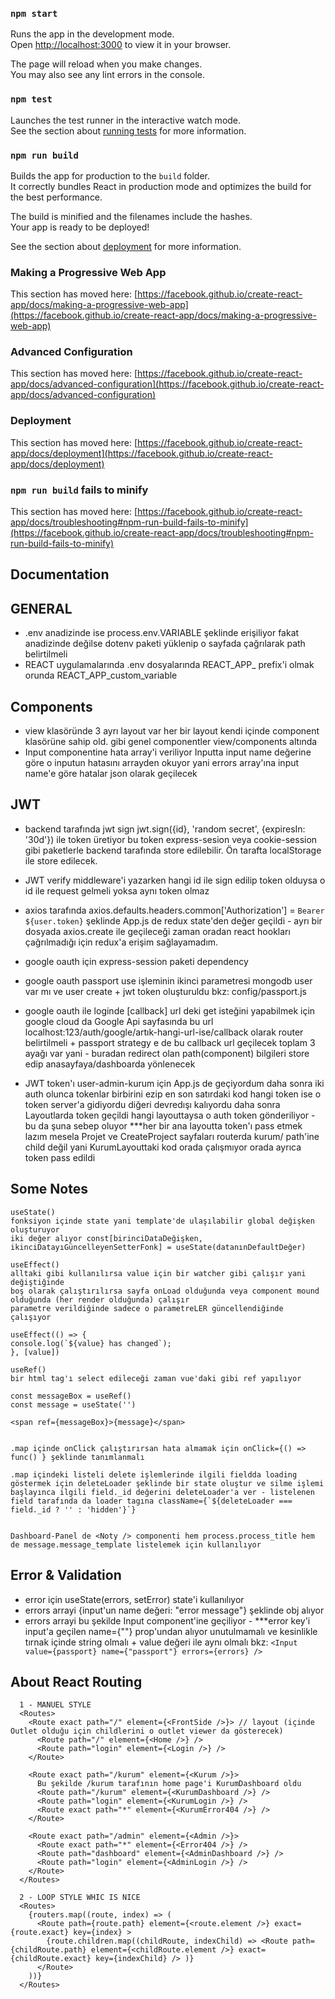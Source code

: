 ### `npm start`

Runs the app in the development mode.\
Open [http://localhost:3000](http://localhost:3000) to view it in your browser.

The page will reload when you make changes.\
You may also see any lint errors in the console.

### `npm test`

Launches the test runner in the interactive watch mode.\
See the section about [running tests](https://facebook.github.io/create-react-app/docs/running-tests) for more information.

### `npm run build`

Builds the app for production to the `build` folder.\
It correctly bundles React in production mode and optimizes the build for the best performance.

The build is minified and the filenames include the hashes.\
Your app is ready to be deployed!

See the section about [deployment](https://facebook.github.io/create-react-app/docs/deployment) for more information.


### Making a Progressive Web App

This section has moved here: [https://facebook.github.io/create-react-app/docs/making-a-progressive-web-app](https://facebook.github.io/create-react-app/docs/making-a-progressive-web-app)

### Advanced Configuration

This section has moved here: [https://facebook.github.io/create-react-app/docs/advanced-configuration](https://facebook.github.io/create-react-app/docs/advanced-configuration)

### Deployment

This section has moved here: [https://facebook.github.io/create-react-app/docs/deployment](https://facebook.github.io/create-react-app/docs/deployment)

### `npm run build` fails to minify

This section has moved here: [https://facebook.github.io/create-react-app/docs/troubleshooting#npm-run-build-fails-to-minify](https://facebook.github.io/create-react-app/docs/troubleshooting#npm-run-build-fails-to-minify)


## Documentation ##

## GENERAL ##
- .env anadizinde ise process.env.VARIABLE şeklinde erişiliyor fakat anadizinde değilse dotenv paketi yüklenip o sayfada çağrılarak path belirtilmeli
- REACT uygulamalarında .env dosyalarında REACT_APP_ prefix'i olmak orunda REACT_APP_custom_variable


## Components ##
- view klasöründe 3 ayrı layout var her bir layout kendi içinde component klasörüne sahip old. gibi genel componentler view/components altında
- Input componentine hata array'i veriliyor Inputta input name değerine göre o inputun hatasını arrayden okuyor yani errors array'ına input name'e göre hatalar json olarak geçilecek

## JWT ##
- backend tarafında jwt sign jwt.sign({id}, 'random secret', {expiresIn: '30d'}) ile token üretiyor bu token express-sesion veya cookie-session gibi paketlerle backend tarafında store edilebilir. Ön tarafta localStorage ile store edilecek.

- JWT verify middleware'i yazarken hangi id ile sign edilip token olduysa o id ile request gelmeli yoksa aynı token olmaz

- axios tarafında axios.defaults.headers.common['Authorization'] = `Bearer ${user.token}` şeklinde App.js de redux state'den değer geçildi - ayrı bir dosyada axios.create ile geçileceği zaman oradan react hookları çağrılmadığı için redux'a erişim sağlayamadım.

- google oauth için express-session paketi dependency 
- google oauth passport use işleminin ikinci parametresi mongodb user var mı ve user create + jwt token oluşturuldu bkz: config/passport.js
- google oauth ile loginde [callback] url deki get isteğini yapabilmek için google cloud da Google Api sayfasında bu url localhost:123/auth/google/artık-hangi-url-ise/callback olarak router belirtilmeli + passport strategy e de bu callback url geçilecek toplam 3 ayağı var yani - buradan redirect olan path(component) bilgileri store edip anasayfaya/dashboarda yönlenecek

- JWT token'ı user-admin-kurum için App.js de geçiyordum daha sonra iki auth olunca tokenlar birbirini ezip en son satırdaki kod hangi token ise o token server'a gidiyordu diğeri devredışı kalıyordu daha sonra Layoutlarda token geçildi hangi layouttaysa o auth token gönderiliyor - bu da şuna sebep oluyor ***her bir ana layoutta token'ı pass etmek lazım mesela Projet ve CreateProject sayfaları routerda kurum/ path'ine child değil yani KurumLayouttaki kod orada çalışmıyor orada ayrıca token pass edildi


## Some Notes ##

    useState()
    fonksiyon içinde state yani template'de ulaşılabilir global değişken oluşturuyor
    iki değer alıyor const[birinciDataDeğişken, ikinciDatayıGüncelleyenSetterFonk] = useState(datanınDefaultDeğer)

    useEffect()
    alltaki gibi kullanılırsa value için bir watcher gibi çalışır yani değiştiğinde
    boş olarak çalıştırılırsa sayfa onLoad olduğunda veya component mound olduğunda (her render olduğunda) çalışır
    parametre verildiğinde sadece o parametreLER güncellendiğinde çalışıyor

    useEffect(() => {
    console.log(`${value} has changed`);
    }, [value])

    useRef()
    bir html tag'ı select edileceği zaman vue'daki gibi ref yapılıyor

    const messageBox = useRef()
    const message = useState('')

    <span ref={messageBox}>{message}</span>


    .map içinde onClick çalıştırırsan hata almamak için onClick={() => func() } şeklinde tanımlanmalı

    .map içindeki listeli delete işlemlerinde ilgili fieldda loading göstermek için deleteLoader şeklinde bir state oluştur ve silme işlemi başlayınca ilgili field._id değerini deleteLoader'a ver - listelenen field tarafında da loader tagına className={`${deleteLoader === field._id ? '' : 'hidden'}`}


    Dashboard-Panel de <Noty /> componenti hem process.process_title hem de message.message_template listelemek için kullanılıyor 
## Error & Validation ##
- error için useState(errors, setError) state'i kullanılıyor
- errors arrayi {input'un name değeri: "error message"} şeklinde obj alıyor
- errors arrayi bu şekilde Input component'ine geçiliyor - ***error key'i input'a geçilen name={""} prop'undan alıyor unutulmamalı ve kesinlikle tırnak içinde string olmalı + value değeri ile aynı olmalı bkz: ` <Input value={passport} name={"passport"} errors={errors} /> `
    

## About React Routing ##

      1 - MANUEL STYLE
      <Routes>
        <Route exact path="/" element={<FrontSide />}> // layout (içinde Outlet olduğu için childlerini o outlet viewer da gösterecek)
          <Route path="/" element={<Home />} />
          <Route path="login" element={<Login />} />
        </Route>

        <Route exact path="/kurum" element={<Kurum />}>
          Bu şekilde /kurum tarafının home page'i KurumDashboard oldu  
          <Route path="/kurum" element={<KurumDashboard />} />
          <Route path="login" element={<KurumLogin />} /> 
          <Route exact path="*" element={<KurumError404 />} />
        </Route>

        <Route exact path="/admin" element={<Admin />}>
          <Route exact path="*" element={<Error404 />} />
          <Route path="dashboard" element={<AdminDashboard />} />
          <Route path="login" element={<AdminLogin />} /> 
        </Route> 
      </Routes>
    
      2 - LOOP STYLE WHIC IS NICE
      <Routes>
        {routers.map((route, index) => (
          <Route path={route.path} element={<route.element />} exact={route.exact} key={index} >
            {route.children.map((childRoute, indexChild) => <Route path={childRoute.path} element={<childRoute.element />} exact={childRoute.exact} key={indexChild} /> )}
          </Route> 
        ))}
      </Routes>
  
